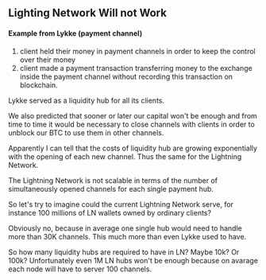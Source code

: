 


## Lighting Network Will not Work



#### Example from Lykke (payment channel)

1. client held their money in payment channels in order to keep the control over their money
2. client made a payment transaction transferring money to the exchange inside the payment channel without recording this transaction on blockchain.


Lykke served as a liquidity hub for all its clients.


We also predicted that sooner or later our capital won't be enough and from time to time it would be necessary to close channels with clients in order to unblock our BTC to use them in other channels.


Apparently I can tell that the costs of liquidity hub are growing exponentially with the opening of each new channel.  Thus the same for the Lightning Network.

The Lightning Network is not scalable in terms of the number of simultaneously opened channels for each single payment hub.


So let's try to imagine could the current Lightning Network serve, for instance 100 millions of LN wallets owned by ordinary clients?  

Obviously no, because in average one single hub would need to handle more than 30K channels. 
This much more than even Lykke used to have.


So how many liquidity hubs are required to have in LN? Maybe 10k? Or 100k?  Unfortunately even 1M LN hubs won't be enough because on avarage each node will have to server 100 channels.


